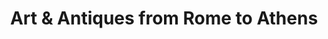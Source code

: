 ---
category: luxury
title: Art & Antiques from Rome to Athens
class: art-7-antiques-from-rome-to-athens
cruiseline: Oceania Cruises – Nautica
special-info: Free wifi & Excursion + free house drinks or up to $100 free spend
price: 1199
nights: 10
cruise-url: http://www.planetcruise.co.uk/oceania-cruises/nautica/22-october-2016/95521?referrersiteid=970
---